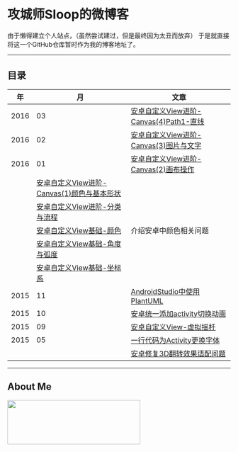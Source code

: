 # 攻城师Sloop的微博客
由于懒得建立个人站点，（虽然尝试建过，但是最终因为太丑而放弃） 于是就直接将这一个GitHub仓库暂时作为我的博客地址了。

-----

## 目录
年 | 月 | 文章
--- | --- | ---
 2016 | 03 |  [安卓自定义View进阶-Canvas(4)Path1-直线](https://github.com/GcsSloop/AndroidNote/blob/master/%E9%97%AE%E9%A2%98/Canvas/Path/Path(1).md)
 2016 | 02 | [安卓自定义View进阶-Canvas(3)图片与文字](https://github.com/GcsSloop/AndroidNote/blob/master/%E9%97%AE%E9%A2%98/Canvas/Canvas(3).md)
 2016 | 01 | [安卓自定义View进阶-Canvas(2)画布操作](https://github.com/GcsSloop/AndroidNote/blob/master/%E9%97%AE%E9%A2%98/Canvas/Canvas(2).md)
  | | [安卓自定义View进阶-Canvas(1)颜色与基本形状](https://github.com/GcsSloop/AndroidNote/blob/master/%E9%97%AE%E9%A2%98/Canvas/Canvas(1).md)
  | |  [安卓自定义View进阶-分类与流程](https://github.com/GcsSloop/AndroidNote/blob/master/CustomView/Advance/CustomViewProcess.md)
 | | [安卓自定义View基础-颜色](https://github.com/GcsSloop/AndroidNote/blob/master/CustomView/Base/%5B3%5DColor.md) | 介绍安卓中颜色相关问题
 | | [安卓自定义View基础-角度与弧度](https://github.com/GcsSloop/AndroidNote/blob/master/CustomView/Base/%5B2%5DAngleAndRadian.md)
 |  | [安卓自定义View基础-坐标系](https://github.com/GcsSloop/AndroidNote/blob/master/CustomView/Base/%5B1%5DCoordinateSystem.md)
2015 | 11 | [AndroidStudio中使用PlantUML](https://github.com/GcsSloop/AndroidBlog/blob/master/2015-11/AndroidStudio%E4%B8%AD%E4%BD%BF%E7%94%A8PlantUML.md)
2015 | 10 | [安卓统一添加activity切换动画](https://github.com/GcsSloop/AndroidBlog/blob/master/2015-10/%E5%AE%89%E5%8D%93%E7%BB%9F%E4%B8%80%E6%B7%BB%E5%8A%A0activity%E5%88%87%E6%8D%A2%E5%8A%A8%E7%94%BB.md)
2015 | 09 | [安卓自定义View-虚拟摇杆](https://github.com/GcsSloop/AndroidBlog/blob/master/2015-09/%E5%AE%89%E5%8D%93%E8%87%AA%E5%AE%9A%E4%B9%89View-%E8%99%9A%E6%8B%9F%E6%91%87%E6%9D%86.md)
2015 | 05 | [一行代码为Activity更换字体](https://github.com/GcsSloop/AndroidFontsManager/blob/master/README.md)
     |    | [安卓修复3D翻转效果适配问题](https://github.com/GcsSloop/Rotate3dAnimation/blob/master/README.md)


------


## About Me

<a href="https://github.com/GcsSloop/SloopBlog/blob/master/FINDME.md" target="_blank"> <img src="http://ww4.sinaimg.cn/large/005Xtdi2gw1f1qn89ihu3j315o0dwwjc.jpg" width=300 height=100 /> </a>



